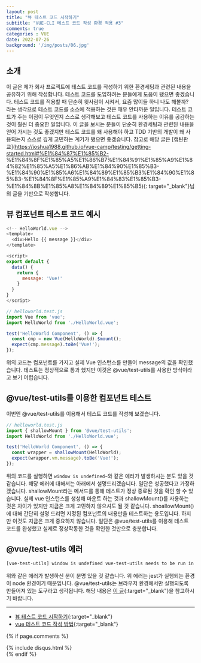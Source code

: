 ```yaml
---
layout: post
title: "뷰 테스트 코드 시작하기"
subtitle: "VUE-CLI 테스트 코드 작성 환경 적용 #3"
comments: true
categories : VUE
date: 2022-07-26
background: '/img/posts/06.jpg'
---
```


## 소개
이 글은 제가 회사 프로젝트에 테스트 코드를 작성하기 위한 환경세팅과 관련된 내용을 공유하기 위해 작성합니다.
테스트 코드를 도입하려는 분들에게 도움이 됐으면 좋겠습니다.
테스트 코드를 적용할 때 단순히 윗사람이 시켜서, 요즘 많이들 하니 나도 해볼까? 라는 생각으로 테스트 코드를 소스에 적용하는 것은 매우 안타까운 일입니다.
테스트 코드가 주는 이점이 무엇인지 스스로 생각해보고 테스트 코드를 사용하는 이유를 공감하는 것이 훨씬 더 중요한 일입니다.
이 글을 보시는 분들이 단순히 환경세팅과 관련된 내용을 얻어 가시는 것도 좋겠지만 
테스트 코드를 왜 사용해야 하고 TDD 기반의 개발이 왜 사용되는지 스스로 깊게 고민하는 계기가 됐으면 좋겠습니다.
참고로 해당 글은 [캡틴판교](https://joshua1988.github.io/vue-camp/testing/getting-started.html#%E1%84%87%E1%85%B2-
%E1%84%8F%E1%85%A5%E1%86%B7%E1%84%91%E1%85%A9%E1%84%82%E1%85%A5%E1%86%AB%E1%84%90%E1%85%B3-
%E1%84%90%E1%85%A6%E1%84%89%E1%85%B3%E1%84%90%E1%85%B3-%E1%84%8F%E1%85%A9%E1%84%83%E1%85%B3-
%E1%84%8B%E1%85%A8%E1%84%89%E1%85%B5){: target="_blank"}님의 글을 기반으로 작성합니다.

## 뷰 컴포넌트 테스트 코드 예시
```javascript
<!-- HelloWorld.vue -->
<template>
  <div>Hello {{ message }}</div>
</template>

<script>
export default {
  data() {
    return {
      message: 'Vue!'
    }
  }
}
</script>
```

```javascript
// helloworld.test.js
import Vue from 'vue';
import HelloWorld from './HelloWorld.vue';

test('HelloWorld Component', () => {
  const cmp = new Vue(HelloWorld).$mount();
  expect(cmp.message).toBe('Vue!');
});
```
위의 코드는 컴포넌트를 가지고 실제 Vue 인스턴스를 만들어 message의 값을 확인했습니다.
테스트는 정상적으로 통과 했지만 이것은 @vue/test-utils를 사용한 방식이라고 보기 어렵습니다.

## @vue/test-utils를 이용한 컴포넌트 테스트
이번엔 @vue/test-utils를 이용해서 테스트 코드를 작성해 보겠습니다.
```javascript
// helloworld.test.js
import { shallowMount } from '@vue/test-utils';
import HelloWorld from './HelloWorld.vue';

test('HelloWorld Component', () => {
  const wrapper = shallowMount(HelloWorld);
  expect(wrapper.vm.message).toBe('Vue!');
});
```
위의 코드를 실행하면 `window is undefined~`와 같은 에러가 발생하시는 분도 있을 것 같습니다. 해당 에러에 대해서는 아래에서 설명드리겠습니다. 일단은 성공했다고 가정하겠습니다.
shallowMount라는 메서드를 통해 테스트가 정상 종료된 것을 확인 할 수 있습니다.
실제 vue 인스턴스를 생성해 마운트 하는 것과 shallowMount()를 사용하는 것은 차이가 있지만 지금은 크게 고민하지 않으셔도 될 것 같습니다.
shoallowMount()에 대해 간단히 설명 드리면 지정된 컴포넌트의 내용만을 테스트하는 용도입니다. 하지만 이것도 지금은 크게 중요하지 않습니다.
일단은 @vue/test-utils를 이용해 테스트 코드를 완성했고 실제로 정상작동한 것을 확인한 것만으로 충분합니다.

## @vue/test-utils 에러
```sh
[vue-test-utils] window is undefined vue-test-utils needs to be run in a browser environment ~
```
위와 같은 에러가 발생하신 분이 분명 있을 것 같습니다.
위 에러는 jest가 실행되는 환경이 node 환경이기 때문입니다.
@vue/test-utils는 브라우저 환경에서만 실행되도록 만들어져 있는 도구라고 생각됩니다.
해당 내용은 [이 글](https://jestjs.io/docs/configuration#testenvironment-string){:target="_blank"}을 참고하시기 바랍니다.


---
- [뷰 테스트 코드 시작하기](https://joshua1988.github.io/vue-camp/testing/getting-started.html#%E1%84%87%E1%85%B2-%E1%84%8F%E1%85%A5%E1%86%B7%E1%84%91%E1%85%A9%E1%84%82%E1%85%A5%E1%86%AB%E1%84%90%E1%85%B3-%E1%84%90%E1%85%A6%E1%84%89%E1%85%B3%E1%84%90%E1%85%B3-%E1%84%8F%E1%85%A9%E1%84%83%E1%85%B3-%E1%84%8B%E1%85%A8%E1%84%89%E1%85%B5){:target="_blank"}
- [vue 테스트 코드 작성 방법](https://pinokio0702.tistory.com/407){:target="_blank"}

{% if page.comments %}
<div id="post-disqus" class="container">
{% include disqus.html %}
</div>
{% endif %}
